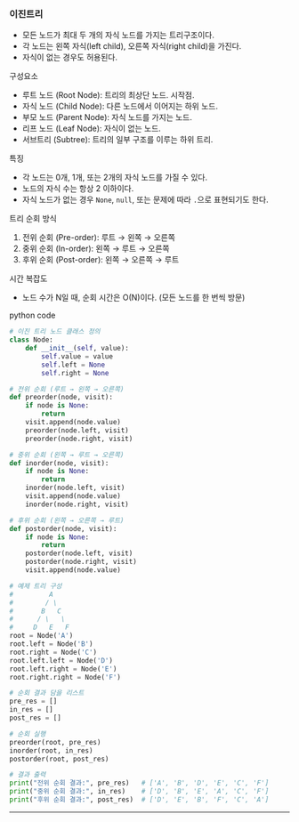 ### 이진트리

- 모든 노드가 최대 두 개의 자식 노드를 가지는 트리구조이다.
- 각 노드는 왼쪽 자식(left child), 오른쪽 자식(right child)을 가진다. 
- 자식이 없는 경우도 허용된다. 

구성요소 

- 루트 노드 (Root Node): 트리의 최상단 노드. 시작점.
- 자식 노드 (Child Node): 다른 노드에서 이어지는 하위 노드.
- 부모 노드 (Parent Node): 자식 노드를 가지는 노드.
- 리프 노드 (Leaf Node): 자식이 없는 노드.
- 서브트리 (Subtree): 트리의 일부 구조를 이루는 하위 트리.

특징

- 각 노드는 0개, 1개, 또는 2개의 자식 노드를 가질 수 있다.
- 노드의 자식 수는 항상 2 이하이다.
- 자식 노드가 없는 경우 `None`, `null`, 또는 문제에 따라 `.`으로 표현되기도 한다.


트리 순회 방식

1. 전위 순회 (Pre-order): 루트 → 왼쪽 → 오른쪽
2. 중위 순회 (In-order): 왼쪽 → 루트 → 오른쪽
3. 후위 순회 (Post-order): 왼쪽 → 오른쪽 → 루트

시간 복잡도 

- 노드 수가 N일 때, 순회 시간은 O(N)이다. (모든 노드를 한 번씩 방문)


python code

```py
# 이진 트리 노드 클래스 정의
class Node:
    def __init__(self, value):
        self.value = value
        self.left = None
        self.right = None

# 전위 순회 (루트 → 왼쪽 → 오른쪽)
def preorder(node, visit):
    if node is None:
        return
    visit.append(node.value)
    preorder(node.left, visit)
    preorder(node.right, visit)

# 중위 순회 (왼쪽 → 루트 → 오른쪽)
def inorder(node, visit):
    if node is None:
        return
    inorder(node.left, visit)
    visit.append(node.value)
    inorder(node.right, visit)

# 후위 순회 (왼쪽 → 오른쪽 → 루트)
def postorder(node, visit):
    if node is None:
        return
    postorder(node.left, visit)
    postorder(node.right, visit)
    visit.append(node.value)

# 예제 트리 구성
#         A
#        / \
#       B   C
#      / \   \
#     D   E   F
root = Node('A')
root.left = Node('B')
root.right = Node('C')
root.left.left = Node('D')
root.left.right = Node('E')
root.right.right = Node('F')

# 순회 결과 담을 리스트
pre_res = []
in_res = []
post_res = []

# 순회 실행
preorder(root, pre_res)
inorder(root, in_res)
postorder(root, post_res)

# 결과 출력
print("전위 순회 결과:", pre_res)   # ['A', 'B', 'D', 'E', 'C', 'F']
print("중위 순회 결과:", in_res)    # ['D', 'B', 'E', 'A', 'C', 'F']
print("후위 순회 결과:", post_res)  # ['D', 'E', 'B', 'F', 'C', 'A']
```

---

